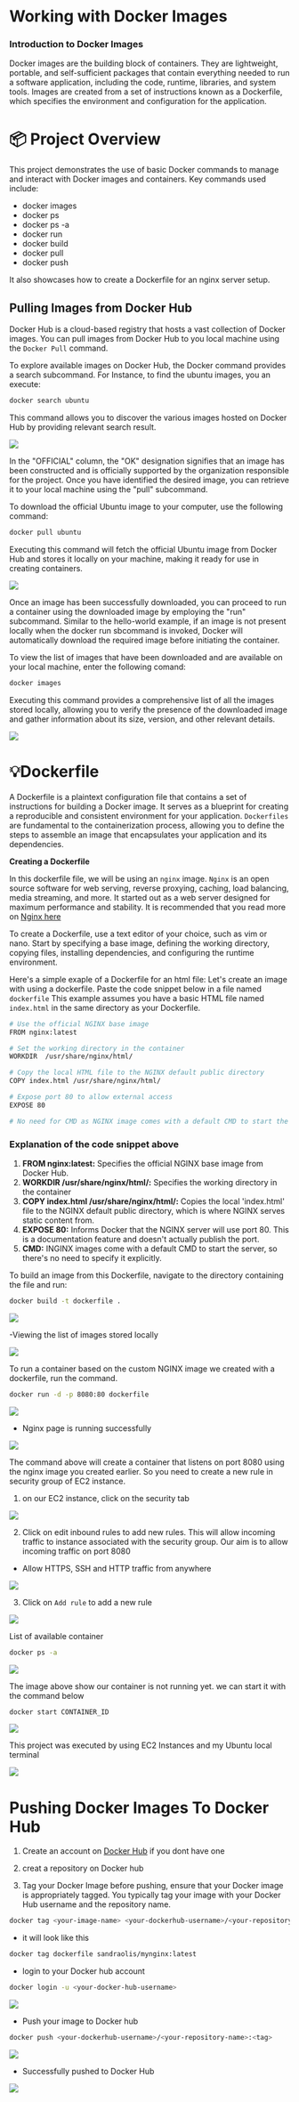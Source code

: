 # Working with Docker Images

### Introduction to Docker Images

Docker images are the building block of containers. They are lightweight, portable, and self-sufficient packages that contain everything needed to run a software application, including the code, runtime, libraries, and system tools. Images are created from a set of instructions known as a Dockerfile, which specifies the environment and configuration for the application.

# 📦 Project Overview

This project demonstrates the use of basic Docker commands to manage and interact with Docker images and containers. Key commands used include:

- docker images
- docker ps 
- docker ps -a
- docker run
- docker build
- docker pull
- docker push

It also showcases how to create a Dockerfile for an nginx server setup.


## Pulling Images from Docker Hub

Docker Hub is a cloud-based registry that hosts a vast collection of Docker images. You can pull images from Docker Hub to you local machine using the `Docker Pull` command. 

To explore available images on Docker Hub, the Docker command provides a search subcommand. For Instance, to find the ubuntu images, you an execute:

``` bash
docker search ubuntu
```

This command allows you to discover the various images hosted on Docker Hub by providing relevant search result.


![](./Images/1.%20docker.png)


In the "OFFICIAL" column, the "OK" designation signifies that an image has been constructed and is officially supported by the organization responsible for the project. Once you have identified the desired image, you can retrieve it to your local machine using the "pull" subcommand.

To download the official Ubuntu image to your computer, use the following command:


``` bash
docker pull ubuntu
```

Executing this command will fetch the official Ubuntu image from Docker Hub and stores it locally on your machine, making it ready for use in creating containers.

![](./Images/2.%20docker-pull.png)

Once an image has been successfully downloaded, you can proceed to run a container using the downloaded image by employing the "run" subcommand. Similar to the hello-world example, if an image is not present locally when the docker run sbcommand is invoked, Docker will automatically download the required image before initiating the container.

To view the list of images that have been downloaded and are available on your local machine, enter the following comand:

``` bash
docker images
```

Executing this command provides a comprehensive list of all the images stored locally, allowing you to verify the presence of the downloaded image and gather information about its size, version, and other relevant details.
 
![](./Images/3.%20docker-images.png)


# 💡Dockerfile

A Dockerfile is a plaintext configuration file that contains a set of instructions for building a Docker image. It serves as a blueprint for creating a reproducible and consistent environment for your application. `Dockerfiles` are fundamental to the containerization process, allowing you to define the steps to assemble an image that encapsulates your application and its dependencies.

**Creating a Dockerfile**

In this dockerfile file, we will be using an `nginx` image. `Nginx` is an open source software for web serving, reverse proxying, caching, load balancing, media streaming, and more. It started out as a web server designed for maximum performance and stability. It is recommended that you read more on [Nginx here](https://www.f5.com/glossary) 

To create a Dockerfile, use a text editor of your choice, such as vim or nano. Start by specifying a base image, defining the working directory, copying files, installing dependencies, and configuring the runtime environment.

Here's a simple exaple of a Dockerfile for an html file: Let's create an image with using a dockerfile. Paste the code snippet below in a file named `dockerfile` This example assumes you have a basic HTML file named `index.html` in the same directory as your Dockerfile.


``` bash
# Use the official NGINX base image
FROM nginx:latest

# Set the working directory in the container
WORKDIR  /usr/share/nginx/html/

# Copy the local HTML file to the NGINX default public directory
COPY index.html /usr/share/nginx/html/

# Expose port 80 to allow external access
EXPOSE 80

# No need for CMD as NGINX image comes with a default CMD to start the server
```


### Explanation of the code snippet above

1. **FROM nginx:latest:** Specifies the official NGINX base image from Docker Hub.
2. **WORKDIR /usr/share/nginx/html/:** Specifies the working directory in the container
3. **COPY index.html /usr/share/nginx/html/:** Copies the local 'index.html' file to the NGINX default public directory, which is where NGINX serves static content from.
4. **EXPOSE 80:** Informs Docker that the NGINX server will use port 80. This is a documentation feature and doesn't actually publish the port.
5. **CMD:** INGINX images come with a default CMD to start the server, so there's no need to specify it explicitly.

To build an image from this Dockerfile, navigate to the directory containing the file and run:

``` bash
docker build -t dockerfile .
```

![](./Images/4.%20dockerfile.png)

-Viewing the list of images stored locally

![](./Images/5.%20docker-images.png)

To run a container based on the custom NGINX image we created with a dockerfile, run the command.

``` bash
docker run -d -p 8080:80 dockerfile
```

![](./Images/6.%20docker-p.png)

- Nginx page is running successfully

![](./Images/7.%20localhost8080.png)


The command above will create a container that listens on port 8080 using the nginx image you created earlier. So you need to create a new rule in security group of EC2 instance.

1. on our EC2 instance, click on the security tab 

![](./Images/8.%20Docker-ec2.png)

2. Click on edit inbound rules to add new rules. This will allow incoming traffic to instance associated with the security group. Our aim is to allow incoming traffic on port 8080 

- Allow HTTPS, SSH and HTTP traffic from anywhere

![](./Images/9.%20https.png)


3. Click on `Add rule` to add a new rule

![](./Images/10.%20port8080.png)


List of available container


``` bash
docker ps -a
```

![](./Images/11.%20available-contgainer.png)


The image above show our container is not running yet. we can start it with the command below


``` bash
docker start CONTAINER_ID
```

![](./Images/12.%20container-ID.png)

This project was executed by using EC2 Instances and my Ubuntu local terminal

![](./Images/13.%20ec2-8080.png)



# Pushing Docker Images To Docker Hub

1. Create an account on [Docker Hub](https://hub.docker.com/repositories/sandraolis) if you dont have one

2. creat a repository on Docker hub

3. Tag your Docker Image before pushing, ensure that your Docker image is appropriately tagged. You typically tag your image with your Docker Hub username and the repository name.

``` bash
docker tag <your-image-name> <your-dockerhub-username>/<your-repository-name>:<tag>
```

- it will look like this 

``` bash
docker tag dockerfile sandraolis/mynginx:latest
```
- login to your Docker hub account

``` bash
docker login -u <your-docker-hub-username>
```

![](./Images/14.%20login-succeded.png)

- Push your image to Docker hub

``` bash
docker push <your-dockerhub-username>/<your-repository-name>:<tag>
```

![](./Images/15.%20docker-push.png)

- Successfully pushed to Docker Hub

![](./Images/16.%20pushed.png)









